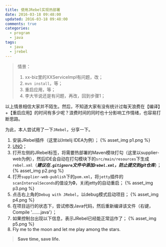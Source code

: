 ```yaml
---
title: 使用JRebel实现热部署
date: 2016-03-18 09:48:00
updated: 2016-03-18 09:48:00
comments: true
categories:
  - program
  - java
tags:
  - java
  - jrebel
---
```


> 情景：
> 1. xx-biz里的XXServiceImpl有问题，改；
> 2. `mvn install`，等；
> 3. 重启应用，等；
> 4. 李大爷说还是有问题，再改，回到步骤1；

<!-- more -->

以上情景相信大家并不陌生。然后，不知道大家有没有统计过每天浪费在【编译】+【重启应用】的时间有多少呢？浪费时间的同时也十分影响工作情绪，也容易打断思路。

为此，本人尝试用了一下`JRebel`，分享一下。

1. 安装JRebel插件（这里以Intelij IDEA为例）；
{% asset_img p1.png %}
2. [UNO](http://idea.lanyus.com/)；
3. 打开左侧的JRebel标签，将需要热部署的Maven模块打勾（这里以supplier-web为例），然后IDE会自动在打勾模块下的`src/main/resources`下生成`rebel.xml`（***建议在`.gitignore`文件中添加`rebel.xml`，防止提交到git仓库***）；
{% asset_img p2.png %}
4. 打开`supplier-web-publish`下的`pom.xml`，将`jetty`插件的`scanIntervalSeconds`的值设为**0**，关闭jetty的自动重启；
{% asset_img p3.png %}
5. 点击右上角的`Debug with JRebel`，以debug模式启动项目；
{% asset_img p4.png %}
6. 在项目运行的状态下，尝试修改Java代码，然后重新编译该文件（右键，Compile '…….java'）；
7. 如果控制台出现以下信息，表示JRebel已经能正常运作了；
{% asset_img p5.png %}
8. Fly me to the moon and let me play among the stars.

> **Save time, save life.**

